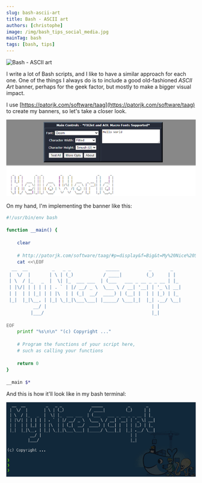 ```yaml
---
slug: bash-ascii-art
title: Bash - ASCII art
authors: [christophe]
image: /img/bash_tips_social_media.jpg
mainTag: bash
tags: [bash, tips]
---
```

![Bash - ASCII art](/img/bash_tips_banner.jpg)

I write a lot of Bash scripts, and I like to have a similar approach for each one. One of the things I always do is to include a good old-fashioned *ASCII Art* banner, perhaps for the geek factor, but mostly to make a bigger visual impact.

I use [https://patorjk.com/software/taag](https://patorjk.com/software/taag) to create my banners, so let's take a closer look.

![Sample ASCII art](./images/sample.png)

<!-- truncate -->

On my hand, I'm implementing the banner like this:

<Snippet filename="script.sh">

```bash
#!/usr/bin/env bash

function __main() {

    clear

    # http://patorjk.com/software/taag/#p=display&f=Big&t=My%20Nice%20Script
    cat <<\EOF
  __  __         _   _ _             _____           _       _
 |  \/  |       | \ | (_)           / ____|         (_)     | |
 | \  / |_   _  |  \| |_  ___ ___  | (___   ___ _ __ _ _ __ | |_
 | |\/| | | | | | . ` | |/ __/ _ \  \___ \ / __| '__| | '_ \| __|
 | |  | | |_| | | |\  | | (_|  __/  ____) | (__| |  | | |_) | |_
 |_|  |_|\__, | |_| \_|_|\___\___| |_____/ \___|_|  |_| .__/ \__|
          __/ |                                       | |
         |___/                                        |_|

EOF
    printf "%s\n\n" "(c) Copyright ..."

    # Program the functions of your script here,
    # such as calling your functions

    return 0
}

__main $*
```

</Snippet>

And this is how it'll look like in my bash terminal:

![Terminal](./images/terminal.png)

